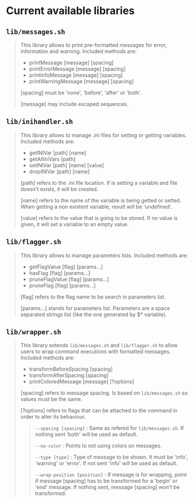 # Current available libraries

## `lib/messages.sh`

> This library allows to print pre-formatted messages for error, information and warning. Included methods are:
>
> - printMessage [message] [spacing]
> - printErrorMessage [message] [spacing]
> - printInfoMessage [message] [spacing]
> - printWarningMessage [message] [spacing]
>
> [spacing] must be 'none', 'before', 'after' or 'both'.
>
> [message] may include escaped sequences.

## `lib/inihandler.sh`

> This library allows to manage .ini files for setting or getting variables. Included methods are:
>
> - getINIVar [path] [name]
> - getAllIniVars [path]
> - setINIVar [path] [name] [value]
> - dropINIVar [path] [name]
>
> [path] refers to the .ini file location. If is setting a variable and file doesn't exists, it will be created.
>
> [name] refers to the name of the variable is being getted or setted. When getting a non existent variable, result will be 'undefined'.
>
> [value] refers to the value that is going to be stored. If no value is given, it will set a variable to an empty value.

## `lib/flagger.sh`

> This library allows to manage parameters lists. Included methods are:
>
> - getFlagValue [flag] [params...]
> - hasFlag [flag] [params...]
> - pruneFlagValue [flag] [params...]
> - pruneFlag [flag] [params...]
>
> [flag] refers to the flag name to be search in parameters list.
>
> [params...] stands for parameters list. Parameters are a space separated strings list (like the one generated by $\* variable).

## `lib/wrapper.sh`

> This library extends `lib/messages.sh` and `lib/flagger.sh` to allow users to wrap command executions with formatted messages. Included methods are:
>
> - transformBeforeSpacing [spacing]
> - transformAfterSpacing [spacing]
> - printColoredMessage [message] [?options]
>
> [spacing] refers to message spacing. Is based on `lib/messages.sh` so values must be the same.
>
> [?options] refers to flags that can be attached to the command in order to alter its behaviour.
>
> > `--spacing [spacing]` : Same as refered for `lib/messages.sh`. If nothing sent 'both' will be used as default.
> >
> > `--no-color` : Points to not using colors on messages.
> >
> > `--type [type]` : Type of message to be shown. It must be 'info', 'warning' or 'error'. If not sent 'info' will be used as default.
> >
> > `--wrap-position [position]` : If message is for wrapping, point if message [spacing] has to be transformed for a 'begin' or 'end' message. If nothing sent, message [spacing] won't be transformed.
